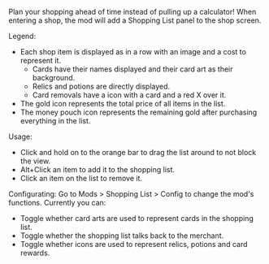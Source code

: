Plan your shopping ahead of time instead of pulling up a calculator! When entering a shop, the mod will add a Shopping List panel to the shop screen.

Legend:
* Each shop item is displayed as in a row with an image and a cost to represent it.
  * Cards have their names displayed and their card art as their background.
  * Relics and potions are directly displayed.
  * Card removals have a icon with a card and a red X over it.
* The gold icon represents the total price of all items in the list.
* The money pouch icon represents the remaining gold after purchasing everything in the list.

Usage:
* Click and hold on to the orange bar to drag the list around to not block the view.
* Alt+Click an item to add it to the shopping list.
* Click an item on the list to remove it.

Configurating:
Go to Mods > Shopping List > Config to change the mod's functions. Currently you can:
* Toggle whether card arts are used to represent cards in the shopping list.
* Toggle whether the shopping list talks back to the merchant.
* Toggle whether icons are used to represent relics, potions and card rewards.